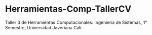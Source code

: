 # Herramientas-Comp-TallerCV
Taller 3 de Herramientas Computacionales: Ingeniería de Sistemas, 1° Semestre, Universidad Javeriana Cali
